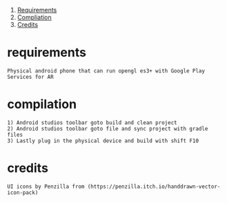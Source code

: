 1. [Requirements](#requirements)
2. [Compliation](#compilation)
3. [Credits](#credits)

# requirements
	Physical android phone that can run opengl es3+ with Google Play Services for AR

# compilation
	1) Android studios toolbar goto build and clean project 
	2) Android studios toolbar goto file and sync project with gradle files
	3) Lastly plug in the physical device and build with shift F10

# credits
	UI icons by Penzilla from (https://penzilla.itch.io/handdrawn-vector-icon-pack)
